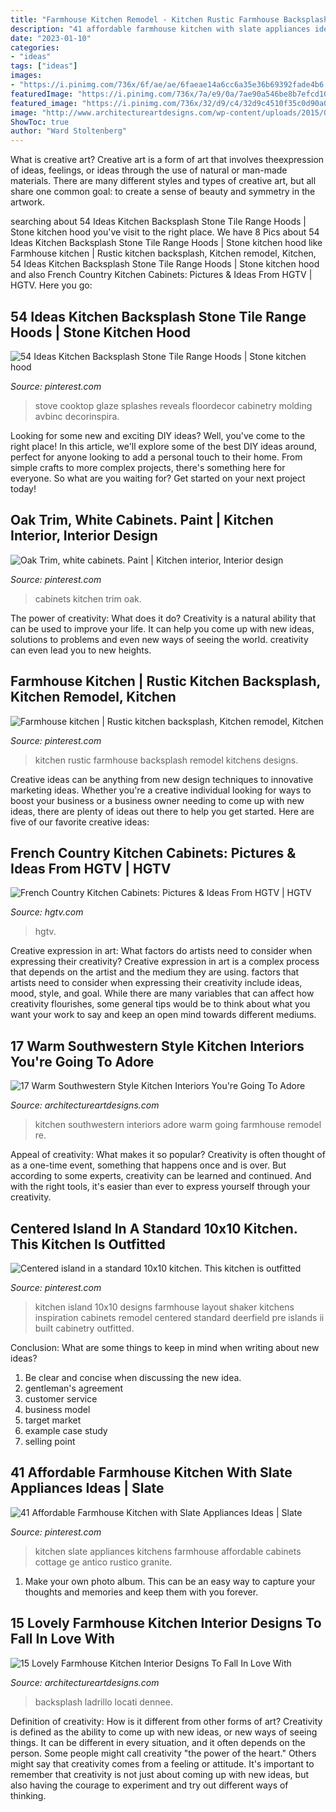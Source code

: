 ```yaml
---
title: "Farmhouse Kitchen Remodel - Kitchen Rustic Farmhouse Backsplash Remodel Kitchens Designs"
description: "41 affordable farmhouse kitchen with slate appliances ideas"
date: "2023-01-10"
categories:
- "ideas"
tags: ["ideas"]
images:
- "https://i.pinimg.com/736x/6f/ae/ae/6faeae14a6cc6a35e36b69392fade4b6.jpg"
featuredImage: "https://i.pinimg.com/736x/7a/e9/0a/7ae90a546be8b7efcd10b62be1cdb9f6.jpg"
featured_image: "https://i.pinimg.com/736x/32/d9/c4/32d9c4510f35c0d90a03db5711945163---x--kitchen-with-island-kitchen-islands.jpg"
image: "http://www.architectureartdesigns.com/wp-content/uploads/2015/01/15-Lovely-Farmhouse-Kitchen-Interior-Designs-To-Fall-In-Love-With-7.jpg"
ShowToc: true
author: "Ward Stoltenberg"
---
```



What is creative art?
Creative art is a form of art that involves theexpression of ideas, feelings, or ideas through the use of natural or man-made materials. There are many different styles and types of creative art, but all share one common goal: to create a sense of beauty and symmetry in the artwork.

	

		
searching about 54 Ideas Kitchen Backsplash Stone Tile Range Hoods | Stone kitchen hood you've visit to the right place. We have 8 Pics about 54 Ideas Kitchen Backsplash Stone Tile Range Hoods | Stone kitchen hood like Farmhouse kitchen | Rustic kitchen backsplash, Kitchen remodel, Kitchen, 54 Ideas Kitchen Backsplash Stone Tile Range Hoods | Stone kitchen hood and also French Country Kitchen Cabinets: Pictures &amp; Ideas From HGTV | HGTV. Here you go:
		
    
## 54 Ideas Kitchen Backsplash Stone Tile Range Hoods | Stone Kitchen Hood

<img loading=lazy src="https://i.pinimg.com/736x/6f/ae/ae/6faeae14a6cc6a35e36b69392fade4b6.jpg" onerror="this.onerror=null;this.src='https://tse1.mm.bing.net/th?id=OIP.OkftWnj2q4Rm0LeJY4zwRwAAAA&amp;pid=15.1';" alt="54 Ideas Kitchen Backsplash Stone Tile Range Hoods | Stone kitchen hood">

_Source: pinterest.com_

>stove cooktop glaze splashes reveals floordecor cabinetry molding avbinc decorinspira. 

	

Looking for some new and exciting DIY ideas? Well, you've come to the right place! In this article, we'll explore some of the best DIY ideas around, perfect for anyone looking to add a personal touch to their home. From simple crafts to more complex projects, there's something here for everyone. So what are you waiting for? Get started on your next project today!

    
## Oak Trim, White Cabinets. Paint | Kitchen Interior, Interior Design

<img loading=lazy src="https://i.pinimg.com/736x/7a/e9/0a/7ae90a546be8b7efcd10b62be1cdb9f6.jpg" onerror="this.onerror=null;this.src='https://tse4.mm.bing.net/th?id=OIP.1PWmExsYtOaKbOtcXT1zCAAAAA&amp;pid=15.1';" alt="Oak Trim, white cabinets. Paint | Kitchen interior, Interior design">

_Source: pinterest.com_

>cabinets kitchen trim oak. 

	

The power of creativity: What does it do?
Creativity is a natural ability that can be used to improve your life. It can help you come up with new ideas, solutions to problems and even new ways of seeing the world. creativity can even lead you to new heights.

    
## Farmhouse Kitchen | Rustic Kitchen Backsplash, Kitchen Remodel, Kitchen

<img loading=lazy src="https://i.pinimg.com/736x/63/b1/16/63b11686e825d562aadaec72de932d03.jpg" onerror="this.onerror=null;this.src='https://tse4.mm.bing.net/th?id=OIP.9jzWzTCWIlC2-MMFhIlDEgHaJ3&amp;pid=15.1';" alt="Farmhouse kitchen | Rustic kitchen backsplash, Kitchen remodel, Kitchen">

_Source: pinterest.com_

>kitchen rustic farmhouse backsplash remodel kitchens designs. 

	

Creative ideas can be anything from new design techniques to innovative marketing ideas. Whether you're a creative individual looking for ways to boost your business or a business owner needing to come up with new ideas, there are plenty of ideas out there to help you get started. Here are five of our favorite creative ideas: 

    
## French Country Kitchen Cabinets: Pictures &amp; Ideas From HGTV | HGTV

<img loading=lazy src="https://hgtvhome.sndimg.com/content/dam/images/hgtv/fullset/2013/9/12/4/RMS-CynthiaA1_french-country-kitchen_4x3.jpg.rend.hgtvcom.616.462.suffix/1400985387374.jpeg" onerror="this.onerror=null;this.src='https://tse4.mm.bing.net/th?id=OIP.LmU2V2nqZ9M6dlyotx3fOQHaFj&amp;pid=15.1';" alt="French Country Kitchen Cabinets: Pictures &amp; Ideas From HGTV | HGTV">

_Source: hgtv.com_

>hgtv. 

	

Creative expression in art: What factors do artists need to consider when expressing their creativity?
Creative expression in art is a complex process that depends on the artist and the medium they are using. factors that artists need to consider when expressing their creativity include ideas, mood, style, and goal. While there are many variables that can affect how creativity flourishes, some general tips would be to think about what you want your work to say and keep an open mind towards different mediums.

    
## 17 Warm Southwestern Style Kitchen Interiors You&#039;re Going To Adore

<img loading=lazy src="https://www.architectureartdesigns.com/wp-content/uploads/2016/03/17-Warm-Southwestern-Style-Kitchen-Interiors-Youre-Going-To-Adore-11.jpg" onerror="this.onerror=null;this.src='https://tse3.mm.bing.net/th?id=OIP.X3xYCuPw7GlezU464VDwPwHaHV&amp;pid=15.1';" alt="17 Warm Southwestern Style Kitchen Interiors You&#039;re Going To Adore">

_Source: architectureartdesigns.com_

>kitchen southwestern interiors adore warm going farmhouse remodel re. 

	

Appeal of creativity: What makes it so popular?
Creativity is often thought of as a one-time event, something that happens once and is over. But according to some experts, creativity can be learned and continued. And with the right tools, it's easier than ever to express yourself through your creativity.

    
## Centered Island In A Standard 10x10 Kitchen. This Kitchen Is Outfitted

<img loading=lazy src="https://i.pinimg.com/736x/32/d9/c4/32d9c4510f35c0d90a03db5711945163---x--kitchen-with-island-kitchen-islands.jpg" onerror="this.onerror=null;this.src='https://tse3.mm.bing.net/th?id=OIP.eAn6WO3EYBUtrcUZ0wE9dQHaJ4&amp;pid=15.1';" alt="Centered island in a standard 10x10 kitchen. This kitchen is outfitted">

_Source: pinterest.com_

>kitchen island 10x10 designs farmhouse layout shaker kitchens inspiration cabinets remodel centered standard deerfield pre islands ii built cabinetry outfitted. 

	

Conclusion: What are some things to keep in mind when writing about new ideas?
1. Be clear and concise when discussing the new idea.
2. gentleman's agreement 
3. customer service 
4. business model 
5. target market 
6. example case study
7. selling point 

    
## 41 Affordable Farmhouse Kitchen With Slate Appliances Ideas | Slate

<img loading=lazy src="https://i.pinimg.com/736x/9d/ec/a9/9deca90ff28b9d1df912d31026120ba1.jpg" onerror="this.onerror=null;this.src='https://tse2.mm.bing.net/th?id=OIP.7PHSzzH_Xv2J9BFWCNyPagHaJ3&amp;pid=15.1';" alt="41 Affordable Farmhouse Kitchen with Slate Appliances Ideas | Slate">

_Source: pinterest.com_

>kitchen slate appliances kitchens farmhouse affordable cabinets cottage ge antico rustico granite. 

	

1. Make your own photo album. This can be an easy way to capture your thoughts and memories and keep them with you forever.

    
## 15 Lovely Farmhouse Kitchen Interior Designs To Fall In Love With

<img loading=lazy src="http://www.architectureartdesigns.com/wp-content/uploads/2015/01/15-Lovely-Farmhouse-Kitchen-Interior-Designs-To-Fall-In-Love-With-7.jpg" onerror="this.onerror=null;this.src='https://tse4.mm.bing.net/th?id=OIP.1hTK7QnLRf-bpc5ujtpfEAHaE7&amp;pid=15.1';" alt="15 Lovely Farmhouse Kitchen Interior Designs To Fall In Love With">

_Source: architectureartdesigns.com_

>backsplash ladrillo locati dennee. 

	

Definition of creativity: How is it different from other forms of art?
Creativity is defined as the ability to come up with new ideas, or new ways of seeing things. It can be different in every situation, and it often depends on the person. Some people might call creativity "the power of the heart." Others might say that creativity comes from a feeling or attitude. It's important to remember that creativity is not just about coming up with new ideas, but also having the courage to experiment and try out different ways of thinking.

